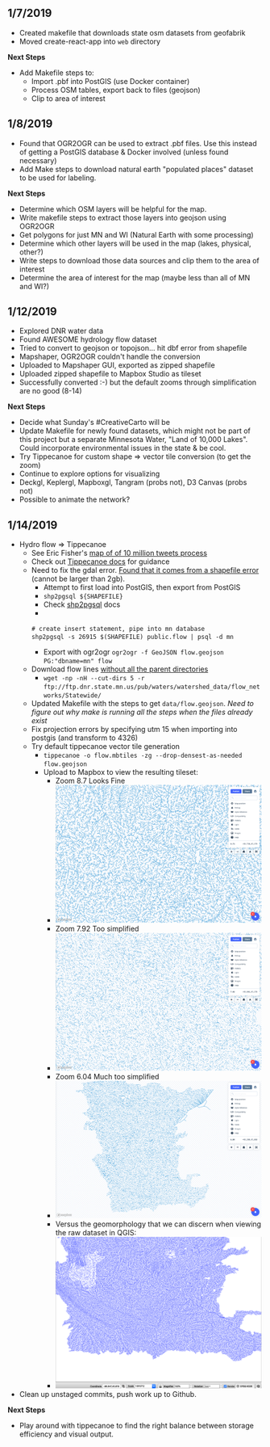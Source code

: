## 1/7/2019  
- Created makefile that downloads state osm datasets from geofabrik
- Moved create-react-app into `web` directory

**Next Steps**
- Add Makefile steps to:
  - Import .pbf into PostGIS (use Docker container)
  - Process OSM tables, export back to files (geojson)
  - Clip to area of interest  

## 1/8/2019
- Found that OGR2OGR can be used to extract .pbf files.  Use this instead of getting a PostGIS database & Docker involved (unless found necessary)  
- Add Make steps to download natural earth "populated places" dataset to be used for labeling.  

**Next Steps**
- Determine which OSM layers will be helpful for the map.  
- Write makefile steps to extract those layers into geojson using OGR2OGR
- Get polygons for just MN and WI (Natural Earth with some processing)
- Determine which other layers will be used in the map (lakes, physical, other?)
- Write steps to download those data sources and clip them to the area of interest
- Determine the area of interest for the map (maybe less than all of MN and WI?)


## 1/12/2019
- Explored DNR water data
- Found AWESOME hydrology flow dataset
- Tried to convert to geojson or topojson... hit dbf error from shapefile
- Mapshaper, OGR2OGR couldn't handle the conversion
- Uploaded to Mapshaper GUI, exported as zipped shapefile
- Uploaded zipped shapefile to Mapbox Studio as tileset
- Successfully converted :-)  but the default zooms through simplification are no good (8-14)

**Next Steps**
- Decide what Sunday's #CreativeCarto will be
- Update Makefile for newly found datasets, which might not be part of this project but a separate Minnesota Water, "Land of 10,000 Lakes".  Could incorporate environmental issues in the state & be cool.
- Try Tippecanoe for custom shape => vector tile conversion (to get the zoom)
- Continue to explore options for visualizing
 - Deckgl, Keplergl, Mapboxgl, Tangram (probs not), D3 Canvas (probs not)
 - Possible to animate the network?

 ## 1/14/2019
 - Hydro flow => Tippecanoe
    - See Eric Fisher's [map of of 10 million tweets process](https://blog.mapbox.com/making-the-most-detailed-tweet-map-ever-b54da237c5ac)
    - Check out [Tippecanoe docs](https://github.com/mapbox/tippecanoe) for guidance
    - Need to fix the gdal error.  [Found that it comes from a shapefile error](https://github.com/OSGeo/gdal/issues/937) (cannot be larger than 2gb).  
      - Attempt to first load into PostGIS, then export from PostGIS
      - `shp2pgsql ${SHAPEFILE}`
      - Check [shp2pgsql](http://www.bostongis.com/pgsql2shp_shp2pgsql_quickguide_20.bqg) docs
      - 
      ```shell
      # create insert statement, pipe into mn database
      shp2pgsql -s 26915 $(SHAPEFILE) public.flow | psql -d mn
      ```
      - Export with ogr2ogr `ogr2ogr -f GeoJSON flow.geojson PG:"dbname=mn" flow`
    - Download flow lines [without all the parent directories](https://superuser.com/questions/389168/wget-download-all-files-but-not-preceding-folders)
        - `wget -np -nH --cut-dirs 5 -r ftp://ftp.dnr.state.mn.us/pub/waters/watershed_data/flow_networks/Statewide/`
    - Updated Makefile with the steps to get `data/flow.geojson`.  *Need to figure out why make is running all the steps when the files already exist*
    - Fix projection errors by specifying utm 15 when importing into postgis (and transform to 4326)
    - Try default tippecanoe vector tile generation
      - `tippecanoe -o flow.mbtiles -zg --drop-densest-as-needed flow.geojson`
      - Upload to Mapbox to view the resulting tileset:
        - Zoom 8.7 Looks Fine
        - ![z8.7](./images/tippecanoe_initial_z8.7.png)
        - Zoom 7.92 Too simplified
        - ![z7.92](./images/tippecanoe_initial_z7.92.png)
        - Zoom 6.04 Much too simplified
        - ![z7.92](./images/tippecanoe_initial_z6.04.png)
        - Versus the geomorphology that we can discern when viewing the raw dataset in QGIS:
        - ![raw_qgis](./images/qgis_raw_dataset.png)
- Clean up unstaged commits, push work up to Github.

**Next Steps**
- Play around with tippecanoe to find the right balance between storage efficiency and visual output.